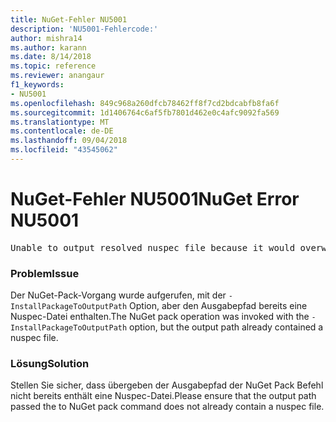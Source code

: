 ```yaml
---
title: NuGet-Fehler NU5001
description: 'NU5001-Fehlercode:'
author: mishra14
ms.author: karann
ms.date: 8/14/2018
ms.topic: reference
ms.reviewer: anangaur
f1_keywords:
- NU5001
ms.openlocfilehash: 849c968a260dfcb78462ff8f7cd2bdcabfb8fa6f
ms.sourcegitcommit: 1d1406764c6af5fb7801d462e0c4afc9092fa569
ms.translationtype: MT
ms.contentlocale: de-DE
ms.lasthandoff: 09/04/2018
ms.locfileid: "43545062"
---
```

# <a name="nuget-error-nu5001"></a><span data-ttu-id="2c37e-103">NuGet-Fehler NU5001</span><span class="sxs-lookup"><span data-stu-id="2c37e-103">NuGet Error NU5001</span></span>
<pre>Unable to output resolved nuspec file because it would overwrite the original at 'F:\project\project.nuspec'.</pre>

### <a name="issue"></a><span data-ttu-id="2c37e-104">Problem</span><span class="sxs-lookup"><span data-stu-id="2c37e-104">Issue</span></span>

<span data-ttu-id="2c37e-105">Der NuGet-Pack-Vorgang wurde aufgerufen, mit der `-InstallPackageToOutputPath` Option, aber den Ausgabepfad bereits eine Nuspec-Datei enthalten.</span><span class="sxs-lookup"><span data-stu-id="2c37e-105">The NuGet pack operation was invoked with the `-InstallPackageToOutputPath` option, but the output path already contained a  nuspec file.</span></span>


### <a name="solution"></a><span data-ttu-id="2c37e-106">Lösung</span><span class="sxs-lookup"><span data-stu-id="2c37e-106">Solution</span></span>

<span data-ttu-id="2c37e-107">Stellen Sie sicher, dass übergeben der Ausgabepfad der NuGet Pack Befehl nicht bereits enthält eine Nuspec-Datei.</span><span class="sxs-lookup"><span data-stu-id="2c37e-107">Please ensure that the output path passed the to NuGet pack command does not already contain a nuspec file.</span></span>

